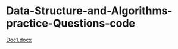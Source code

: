 # Data-Structure-and-Algorithms-practice-Questions-code
[Doc1.docx](https://github.com/Mradul007/Data-Structure-and-Algorithms-practice-Questions-code/files/11303056/Doc1.docx)
